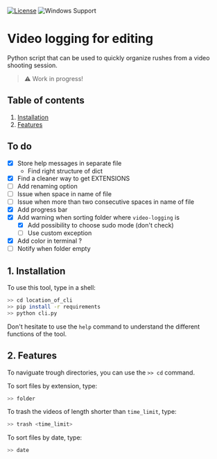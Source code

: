 [![License](https://img.shields.io/github/license/theodumont/video-logging)](https://github.com/theodumont/video-logging/blob/master/LICENSE)
![Windows Support](https://img.shields.io/badge/Windows-Support-brightgreen.svg)

# Video logging for editing

Python script that can be used to quickly organize rushes from a video shooting session.

> :warning: Work in progress!

## Table of contents

1. [ Installation ](#1-installation)  
2. [ Features ](#2-features)  

## To do

- [x] Store help messages in separate file
    - Find right structure of dict
- [x] Find a cleaner way to get EXTENSIONS
- [ ] Add renaming option
- [ ] Issue when space in name of file
- [ ] Issue when more than two consecutive spaces in name of file
- [x] Add progress bar
- [x] Add warning when sorting folder where `video-logging` is
    - [x] Add possibility to choose sudo mode (don't check)
    - [ ] Use custom exception
- [x] Add color in terminal ?
- [ ] Notify when folder empty

## 1. Installation

To use this tool, type in a shell:
```bash
>> cd location_of_cli
>> pip install -r requirements
>> python cli.py
```

Don't hesitate to use the `help` command to understand the different functions of the tool.

## 2. Features

To naviguate trough directories, you can use the `>> cd` command.

To sort files by extension, type:
```bash
>> folder
```

To trash the videos of length shorter than `time_limit`, type:
```bash
>> trash <time_limit>
```

To sort files by date, type:
```bash
>> date
```
